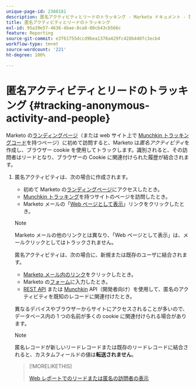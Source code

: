 ```yaml
---
unique-page-id: 2360181
description: 匿名アクティビティとリードのトラッキング - Marketo ドキュメント - 製品ドキュメント
title: 匿名アクティビティとリードのトラッキング
exl-id: 95a39e57-4636-4bae-8ca8-00cb43cb566c
feature: Reporting
source-git-commit: e3f61755dccd9bea1378a429fc428b440fc3ecb4
workflow-type: tm+mt
source-wordcount: '221'
ht-degree: 100%

---
```


# 匿名アクティビティとリードのトラッキング {#tracking-anonymous-activity-and-people}

Marketo の[ランディングページ](/help/marketo/product-docs/demand-generation/landing-pages/free-form-landing-pages/create-a-free-form-landing-page.md)（または web サイト上で [Munchkin トラッキングコード](/help/marketo/product-docs/administration/additional-integrations/add-munchkin-tracking-code-to-your-website.md)を持つページ）に初めて訪問すると、Marketo は&#x200B;_匿名アクティビティ_&#x200B;を作成し、ブラウザー cookie を使用してトラックします。識別されると、その訪問者はリードとなり、ブラウザーの Cookie に関連付けられた履歴が結合されます。

1. 匿名アクティビティは、次の場合に作成されます。

   * 初めて Marketo の[ランディングページ](/help/marketo/product-docs/demand-generation/landing-pages/free-form-landing-pages/create-a-free-form-landing-page.md)にアクセスしたとき。
   * [Munchkin トラッキング](/help/marketo/product-docs/administration/additional-integrations/add-munchkin-tracking-code-to-your-website.md)を持つサイトのページを訪問したとき。
   * Marketo メールの「[Web ページとして表示](/help/marketo/product-docs/email-marketing/general/functions-in-the-editor/add-a-view-as-web-page-link-to-an-email.md)」リンクをクリックしたとき。

   >[!NOTE]
   >
   >Marketo メールの他のリンクとは異なり、「Web ページとして表示」は、メールクリックとしてはトラックされません。

   匿名アクティビティは、次の場合に、新規または既存のユーザに結合されます。

   * [Marketo メール内のリンク](/help/marketo/product-docs/email-marketing/general/using-tokens/add-tokens-to-an-email-link.md)をクリックしたとき。
   * Marketo の[フォーム](/help/marketo/product-docs/demand-generation/forms/creating-a-form/create-a-form.md)に入力したとき。
   * [REST API](https://experienceleague.adobe.com/ja/docs/marketo-developer/marketo/rest/lead-database/leads) または [Munchkin](https://experienceleague.adobe.com/ja/docs/marketo-developer/marketo/javascriptapi/leadtracking/lead-tracking) API（開発者向け）を使用して、匿名のアクティビティを既知のレコードに関連付けたとき。

   異なるデバイスやブラウザーからサイトにアクセスされることが多いので、データベース内の 1 つの名前が多くの cookie に関連付けられる場合があります。

   >[!NOTE]
   >
   >匿名レコードが新しいリードレコードまたは既存のリードレコードに結合されると、カスタムフィールドの値は&#x200B;**転送されません**。

   >[!MORELIKETHIS]
   >
   >[Web レポートでのリードまたは匿名の訪問者の表示](/help/marketo/product-docs/reporting/basic-reporting/report-activity/display-people-or-anonymous-visitors-in-web-reports.md)
